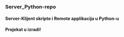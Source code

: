 ### Server_Python-repo
#### Server-Klijent skripte i Remote applikacija u Python-u
#### Projekat u izradi!
